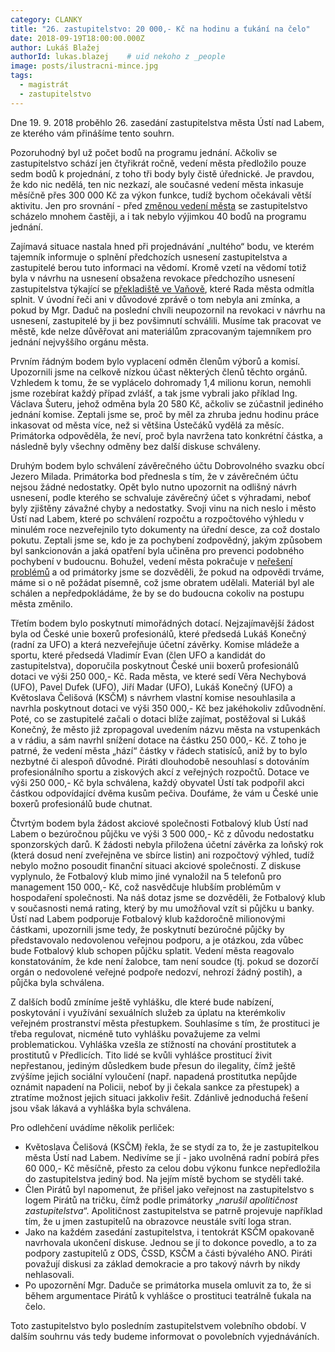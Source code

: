 ```yaml
---
category: CLANKY
title: "26. zastupitelstvo: 20 000,- Kč na hodinu a ťukání na čelo"
date: 2018-09-19T18:00:00.000Z
author: Lukáš Blažej
authorId: lukas.blazej    # uid nekoho z _people
image: posts/ilustracni-mince.jpg
tags:
  - magistrát
  - zastupitelstvo
---
```

Dne 19. 9. 2018 proběhlo 26. zasedání zastupitelstva města Ústí nad Labem, ze kterého vám přinášíme tento souhrn.

Pozoruhodný byl už počet bodů na programu jednání. Ačkoliv se zastupitelstvo schází jen čtyřikrát ročně, vedení města předložilo pouze sedm bodů k projednání, z toho tři body byly čistě úřednické. Je pravdou, že kdo nic nedělá, ten nic nezkazí, ale současné vedení města inkasuje měsíčně přes 300 000 Kč za výkon funkce, tudíž bychom očekávali větší aktivitu. Jen pro srovnání - před [změnou vedení města](https://usti.idnes.cz/rozpad-koalice-v-usti-nad-labem-dzr-/usti-zpravy.aspx?c=A150625_170550_usti-zpravy_alh) se zastupitelstvo scházelo mnohem častěji, a i tak nebylo výjimkou 40 bodů na programu jednání.

Zajímavá situace nastala hned při projednávání „nultého“ bodu, ve kterém tajemník informuje o splnění předchozích usnesení zastupitelstva a zastupitelé berou tuto informaci na vědomí. Kromě vzetí na vědomí totiž byla v návrhu na usnesení obsažena revokace předchozího usnesení zastupitelstva týkající se [překladiště ve Vaňově](https://ustecky.denik.cz/zpravy_region/vanov-prekladiste-ropy-a-oleju-ne-pozemek-ano-20180423.html), které Rada města odmítla splnit. V úvodní řeči ani v důvodové zprávě o tom nebyla ani zmínka, a pokud by Mgr. Daduč na poslední chvíli neupozornil na revokaci v návrhu na usnesení, zastupitelé by ji bez povšimnutí schválili. Musíme tak pracovat ve městě, kde nelze důvěřovat ani materiálům zpracovaným tajemníkem pro jednání nejvyššího orgánu města.

Prvním řádným bodem bylo vyplacení odměn členům výborů a komisí. Upozornili jsme na celkově nízkou účast některých členů těchto orgánů. Vzhledem k tomu, že se vyplácelo dohromady 1,4 milionu korun, nemohli jsme rozebírat každý případ zvlášť, a tak jsme vybrali jako příklad Ing. Václava Šuteru, jehož odměna byla 20 580 Kč, ačkoliv se zúčastnil jediného jednání komise. Zeptali jsme se, proč by měl za zhruba jednu hodinu práce inkasovat od města více, než si většina Ústečáků vydělá za měsíc. Primátorka odpověděla, že neví, proč byla navržena tato konkrétní částka, a následně byly všechny odměny bez další diskuse schváleny.

Druhým bodem bylo schválení závěrečného účtu Dobrovolného svazku obcí Jezero Milada. Primátorka bod přednesla s tím, že v závěrečném účtu nejsou žádné nedostatky. Opět bylo nutno upozornit na odlišný návrh usnesení, podle kterého se schvaluje závěrečný účet s výhradami, neboť byly zjištěny závažné chyby a nedostatky. Svoji vinu na nich neslo i město Ústí nad Labem, které po schválení rozpočtu a rozpočtového výhledu v minulém roce nezveřejnilo tyto dokumenty na úřední desce, za což dostalo pokutu. Zeptali jsme se, kdo je za pochybení zodpovědný, jakým způsobem byl sankcionován a jaká opatření byla učiněna pro prevenci podobného pochybení v budoucnu. Bohužel, vedení města pokračuje v [neřešení problémů](https://usti.pirati.cz/aktuality/zpronevera-statisicu-z-muzea.html) a od primátorky jsme se dozvěděli, že pokud na odpovědi trváme, máme si o ně požádat písemně, což jsme obratem udělali. Materiál byl ale schálen a nepředpokládáme, že by se do budoucna cokoliv na postupu města změnilo.

Třetím bodem bylo poskytnutí mimořádných dotací. Nejzajímavější žádost byla od České unie boxerů profesionálů, které předsedá Lukáš Konečný (radní za UFO) a která nezveřejňuje účetní závěrky. Komise mládeže a sportu, které předsedá Vladimír Evan (člen UFO a kandidát do zastupitelstva), doporučila poskytnout České unii boxerů profesionálů dotaci ve výši 250 000,- Kč. Rada města, ve které sedí Věra Nechybová (UFO), Pavel Dufek (UFO), Jiří Madar (UFO), Lukáš Konečný (UFO) a Květoslava Čelišová (KSČM) s návrhem vlastní komise nesouhlasila a navrhla poskytnout dotaci ve výši 350 000,- Kč bez jakéhokoliv zdůvodnění. Poté, co se zastupitelé začali o dotaci blíže zajímat, postěžoval si Lukáš Konečný, že město již zpropagoval uvedením názvu města na vstupenkách a v rádiu, a sám navrhl snížení dotace na částku 250 000,- Kč. Z toho je patrné, že vedení města „hází“ částky v řádech statisíců, aniž by to bylo nezbytné či alespoň důvodné. Piráti dlouhodobě nesouhlasí s dotováním profesionálního sportu a ziskových akcí z veřejných rozpočtů. Dotace ve výši 250 000,- Kč byla schválena, každý obyvatel Ústí tak podpořil akci částkou odpovídající dvěma kusům pečiva. Doufáme, že vám u České unie boxerů profesionálů bude chutnat.

Čtvrtým bodem byla žádost akciové společnosti Fotbalový klub Ústí nad Labem o bezúročnou půjčku ve výši 3 500 000,- Kč z důvodu nedostatku sponzorských darů. K žádosti nebyla přiložena účetní závěrka za loňský rok (která dosud není zveřejněna ve sbírce listin) ani rozpočtový výhled, tudíž nebylo možno posoudit finanční situaci akciové společnosti. Z diskuse vyplynulo, že Fotbalový klub mimo jiné vynaložil na 5 telefonů pro management 150 000,- Kč, což nasvědčuje hlubším problémům v hospodaření společnosti. Na náš dotaz jsme se dozvěděli, že Fotbalový klub v současnosti nemá rating, který by mu umožňoval vzít si půjčku u banky. Ústí nad Labem podporuje Fotbalový klub každoročně milionovými částkami, upozornili jsme tedy, že poskytnutí bezúročné půjčky by představovalo nedovolenou veřejnou podporu, a je otázkou, zda vůbec bude Fotbalový klub schopen půjčku splatit. Vedení města reagovalo konstatováním, že kde není žalobce, tam není soudce (tj. pokud se dozorčí orgán o nedovolené veřejné podpoře nedozví, nehrozí žádný postih), a půjčka byla schválena.

Z dalších bodů zmíníme ještě vyhlášku, dle které bude nabízení, poskytování i využívání sexuálních služeb za úplatu na kterémkoliv veřejném prostranství města přestupkem. Souhlasíme s tím, že prostituci je třeba regulovat, nicméně tuto vyhlášku považujeme za velmi problematickou. Vyhláška vzešla ze stížností na chování prostitutek a prostitutů v Předlicích. Tito lidé se kvůli vyhlášce prostitucí živit nepřestanou, jediným důsledkem bude přesun do ilegality, čímž ještě zvýšíme jejich sociální vyloučení (např. napadená prostitutka nepůjde oznámit napadení na Policii, neboť by ji čekala sankce za přestupek) a ztratíme možnost jejich situaci jakkoliv řešit. Zdánlivě jednoduchá řešení jsou však lákavá a vyhláška byla schválena.

Pro odlehčení uvádíme několik perliček:
* Květoslava Čelišová (KSČM) řekla, že se stydí za to, že je zastupitelkou města Ústí nad Labem. Nedivíme se jí - jako uvolněná radní pobírá přes 60 000,- Kč měsíčně, přesto za celou dobu výkonu funkce nepředložila do zastupitelstva jediný bod. Na jejím místě bychom se styděli také.
* Člen Pirátů byl napomenut, že přišel jako veřejnost na zastupitelstvo s logem Pirátů na tričku, čímž podle primátorky „*narušil apolitičnost zastupitelstva*“. Apolitičnost zastupitelstva se patrně projevuje například tím, že u jmen zastupitelů na obrazovce neustále svítí loga stran.
* Jako na každém zasedání zastupitelstva, i tentokrát KSČM opakovaně navrhovala ukončení diskuse. Jednou se jí to dokonce povedlo, a to za podpory zastupitelů z ODS, ČSSD, KSČM a části bývalého ANO. Piráti považují diskusi za základ demokracie a pro takový návrh by nikdy nehlasovali.
* Po upozornění Mgr. Daduče se primátorka musela omluvit za to, že si během argumentace Pirátů k vyhlášce o prostituci teatrálně ťukala na čelo.

Toto zastupitelstvo bylo posledním zastupitelstvem volebního období. V dalším souhrnu vás tedy budeme informovat o povolebních vyjednáváních.
